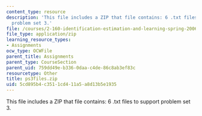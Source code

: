 ```yaml
---
content_type: resource
description: 'This file includes a ZIP that file contains: 6 .txt files to support
  problem set 3.'
file: /courses/2-160-identification-estimation-and-learning-spring-2006/5cd895b4c3511cd411a5a8d13b5e1935_ps3files.zip
file_type: application/zip
learning_resource_types:
- Assignments
ocw_type: OCWFile
parent_title: Assignments
parent_type: CourseSection
parent_uid: 759dd49e-b336-0daa-c4de-86c8ab3ef83c
resourcetype: Other
title: ps3files.zip
uid: 5cd895b4-c351-1cd4-11a5-a8d13b5e1935
---
```

This file includes a ZIP that file contains: 6 .txt files to support problem set 3.

